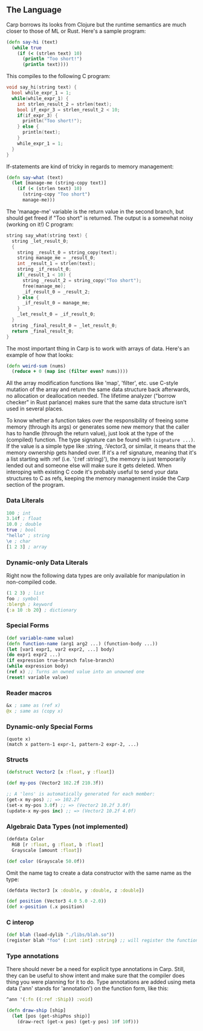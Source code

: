 ## The Language

Carp borrows its looks from Clojure but the runtime semantics are much closer to those of ML or Rust. Here's a sample program:

```clojure
(defn say-hi (text)
  (while true
    (if (< (strlen text) 10)
      (println "Too short!")
      (println text))))
```

This compiles to the following C program:
```C
void say_hi(string text) {
  bool while_expr_1 = 1;
  while(while_expr_1) {
    int strlen_result_2 = strlen(text);
    bool if_expr_3 = strlen_result_2 < 10;
    if(if_expr_3) {
      println("Too short!");
    } else {
      println(text);
    }
    while_expr_1 = 1;
  }
}
```

If-statements are kind of tricky in regards to memory management:
```clojure
(defn say-what (text)
  (let [manage-me (string-copy text)]
    (if (< (strlen text) 10)
      (string-copy "Too short")
      manage-me)))
```

The 'manage-me' variable is the return value in the second branch, but should get freed if "Too short" is returned.
The output is a somewhat noisy (working on it!) C program:
```C
string say_what(string text) {
  string _let_result_0;
  {
    string _result_0 = string_copy(text);
    string manage_me = _result_0;
    int _result_1 = strlen(text);
    string _if_result_0;
    if(_result_1 < 10) {
      string _result_2 = string_copy("Too short");
      free(manage_me);
      _if_result_0 = _result_2;
    } else {
      _if_result_0 = manage_me;
    }
    _let_result_0 = _if_result_0;
  }
  string _final_result_0 = _let_result_0;
  return _final_result_0;
}
```

The most important thing in Carp is to work with arrays of data. Here's an example of how that looks:

```clojure
(defn weird-sum (nums)
  (reduce + 0 (map inc (filter even? nums))))
```

All the array modification functions like 'map', 'filter', etc. use C-style mutation of the array and return the same data structure back afterwards, no allocation or deallocation needed. The lifetime analyzer ("borrow checker" in Rust parlance) makes sure that the same data structure isn't used in several places.

To know whether a function takes over the responsibility of freeing some memory (through its args) or generates some new memory that the caller has to handle (through the return value), just look at the type of the (compiled) function. The type signature can be found with ```(signature ...)```. If the value is a simple type like :string, :Vector3, or similar, it means that the memory ownership gets handed over. If it's a ref signature, meaning that it's a list starting with :ref (i.e. '(:ref :string)'), the memory is just temporarily lended out and someone else will make sure it gets deleted. When interoping with existing C code it's probably useful to send your data structures to C as refs, keeping the memory management inside the Carp section of the program.

### Data Literals
```clojure
100 ; int
3.14f ; float
10.0 ; double
true ; bool
"hello" ; string
\e ; char
[1 2 3] ; array
```

### Dynamic-only Data Literals
Right now the following data types are only available for manipulation in non-compiled code.

```clojure
(1 2 3) ; list
foo ; symbol
:blergh ; keyword
{:a 10 :b 20} ; dictionary
```

### Special Forms
```clojure
(def variable-name value)
(defn function-name (arg1 arg2 ...) (function-body ...))
(let [var1 expr1, var2 expr2, ...] body)
(do expr1 expr2 ...)
(if expression true-branch false-branch)
(while expression body)
(ref x) ;; Turns an owned value into an unowned one
(reset! variable value)
```

### Reader macros
```clojure
&x ; same as (ref x)
@x ; same as (copy x)
```

### Dynamic-only Special Forms
```
(quote x)
(match x pattern-1 expr-1, pattern-2 expr-2, ...)
```

### Structs
```clojure
(defstruct Vector2 [x :float, y :float])

(def my-pos (Vector2 102.2f 210.3f))

;; A 'lens' is automatically generated for each member:
(get-x my-pos) ;; => 102.2f
(set-x my-pos 3.0f) ;; => (Vector2 10.2f 3.0f)
(update-x my-pos inc) ;; => (Vector2 10.2f 4.0f)
```

### Algebraic Data Types (not implemented)
```clojure
(defdata Color 
  RGB [r :float, g :float, b :float]
  Grayscale [amount :float])

(def color (Grayscale 50.0f))
```

Omit the name tag to create a data constructor with the same name as the type:
```clojure
(defdata Vector3 [x :double, y :double, z :double])

(def position (Vector3 4.0 5.0 -2.0))
(def x-position (.x position)
```

### C interop
```clojure
(def blah (load-dylib "./libs/blah.so"))
(register blah "foo" (:int :int) :string) ;; will register the function 'foo' in the dynamic library 'blah' that takes two ints and returns a string
```

### Type annotations
There should never be a need for explicit type annotations in Carp. Still, they can be useful to show intent and make sure that the compiler does thing you were planning for it to do. Type annotations are added using meta data ('ann' stands for 'annotation') on the function form, like this:

```clojure 
^ann '(:fn ((:ref :Ship)) :void)

(defn draw-ship [ship]
  (let [pos (get-shipPos ship)]
    (draw-rect (get-x pos) (get-y pos) 10f 10f)))
```
